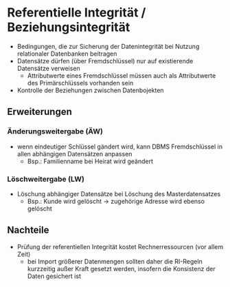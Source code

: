 # Referentielle Integrität / Beziehungsintegrität

+ Bedingungen, die zur Sicherung der Datenintegrität bei Nutzung relationaler Datenbanken beitragen
+ Datensätze dürfen (über Fremdschlüssel) nur auf existierende Datensätze verweisen
  + Attributwerte eines Fremdschlüssel müssen auch als Attributwerte des Primärschlüssels vorhanden sein
+ Kontrolle der Beziehungen zwischen Datenbojekten   

## Erweiterungen

### Änderungsweitergabe (ÄW)
+ wenn eindeutiger Schlüssel gändert wird, kann DBMS Fremdschlüssel in allen abhängigen Datensätzen anpassen
  + Bsp.: Familienname bei Heirat wird geändert 

### Löschweitergabe (LW)
+ Löschung abhängiger Datensätze bei Löschung des Masterdatensatzes
  + Bsp.: Kunde wird gelöscht -> zugehörige Adresse wird ebenso gelöscht

## Nachteile
+ Prüfung der referentiellen Integrität kostet Rechnerressourcen (vor allem Zeit)
  + bei Import größerer Datenmengen sollten daher die RI-Regeln kurzzeitig außer Kraft gesetzt werden, insofern die Konsistenz der Daten gesichert ist 
